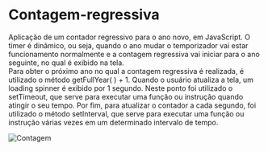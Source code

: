 # Contagem-regressiva

Aplicação de um contador regressivo para o ano novo, em JavaScript. 
O timer é dinâmico, ou seja, quando o ano mudar o temporizador vai estar funcionamento normalmente e a contagem regressiva vai iniciar para o ano seguinte, no qual é exibido na tela.  
Para obter o próximo ano no qual a contagem regressiva é realizada, é utilizado o método getFullYear( ) + 1. 
Quando o usuário atualiza a tela, um loading spinner é exibido por 1 segundo. Neste ponto foi utilizado o setTimeout, que serve para executar uma função ou instrução quando atingir o seu tempo.
Por fim, para atualizar o contador a cada segundo, foi utilizado o método setInterval, que serve para executar uma função ou instrução várias vezes em um determinado intervalo de tempo.

![Contagem](https://user-images.githubusercontent.com/108201993/209822998-1fb0fc95-27ad-456a-baf1-82b63f9e37d2.png)
